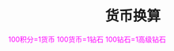 <html>
	<head>
		<title>tuanduigonzuo</title>
		<style type="text/css">
		<!--
			.purple{color:#FF00FF}
		-->
      		</style>
	</head>
	<body>
		<h1><center>货币换算</center></h1>
		<div><span class="purple">
      100积分=1货币
      100货币=1钻石
      100钻石=1高级钻石
      </span>
    </div>
	</body>
</html>
